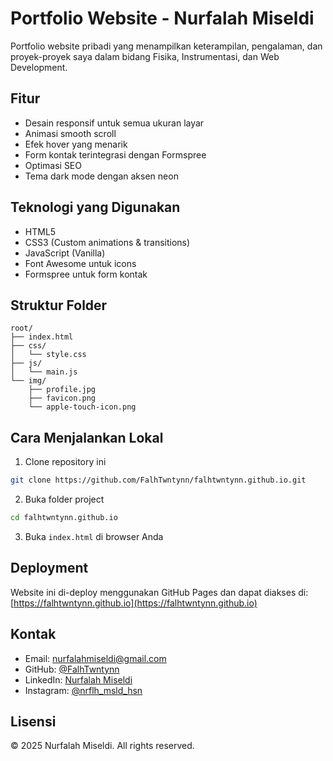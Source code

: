 # Portfolio Website - Nurfalah Miseldi

Portfolio website pribadi yang menampilkan keterampilan, pengalaman, dan proyek-proyek saya dalam bidang Fisika, Instrumentasi, dan Web Development.

## Fitur

- Desain responsif untuk semua ukuran layar
- Animasi smooth scroll
- Efek hover yang menarik
- Form kontak terintegrasi dengan Formspree
- Optimasi SEO
- Tema dark mode dengan aksen neon

## Teknologi yang Digunakan

- HTML5
- CSS3 (Custom animations & transitions)
- JavaScript (Vanilla)
- Font Awesome untuk icons
- Formspree untuk form kontak

## Struktur Folder

```
root/
├── index.html
├── css/
│   └── style.css
├── js/
│   └── main.js
└── img/
    ├── profile.jpg
    ├── favicon.png
    └── apple-touch-icon.png
```

## Cara Menjalankan Lokal

1. Clone repository ini
```bash
git clone https://github.com/FalhTwntynn/falhtwntynn.github.io.git
```

2. Buka folder project
```bash
cd falhtwntynn.github.io
```

3. Buka `index.html` di browser Anda

## Deployment

Website ini di-deploy menggunakan GitHub Pages dan dapat diakses di:
[https://falhtwntynn.github.io](https://falhtwntynn.github.io)

## Kontak

- Email: nurfalahmiseldi@gmail.com
- GitHub: [@FalhTwntynn](https://github.com/FalhTwntynn)
- LinkedIn: [Nurfalah Miseldi](https://www.linkedin.com/in/nurfalah-miseldi-1b60b1144/)
- Instagram: [@nrflh_msld_hsn](https://www.instagram.com/nrflh_msld_hsn/)

## Lisensi

© 2025 Nurfalah Miseldi. All rights reserved. 